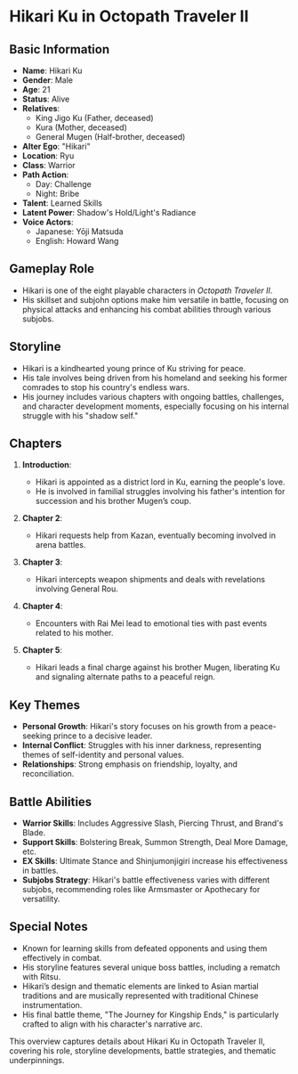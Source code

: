# Hikari Ku in Octopath Traveler II

## Basic Information
- **Name**: Hikari Ku
- **Gender**: Male
- **Age**: 21
- **Status**: Alive
- **Relatives**:
  - King Jigo Ku (Father, deceased)
  - Kura (Mother, deceased)
  - General Mugen (Half-brother, deceased)
- **Alter Ego**: "Hikari"
- **Location**: Ryu
- **Class**: Warrior
- **Path Action**: 
  - Day: Challenge
  - Night: Bribe
- **Talent**: Learned Skills
- **Latent Power**: Shadow's Hold/Light's Radiance
- **Voice Actors**:
  - Japanese: Yōji Matsuda
  - English: Howard Wang

## Gameplay Role
- Hikari is one of the eight playable characters in *Octopath Traveler II*.
- His skillset and subjohn options make him versatile in battle, focusing on physical attacks and enhancing his combat abilities through various subjobs.

## Storyline
- Hikari is a kindhearted young prince of Ku striving for peace.
- His tale involves being driven from his homeland and seeking his former comrades to stop his country's endless wars.
- His journey includes various chapters with ongoing battles, challenges, and character development moments, especially focusing on his internal struggle with his "shadow self."

## Chapters
1. **Introduction**:
   - Hikari is appointed as a district lord in Ku, earning the people's love.
   - He is involved in familial struggles involving his father's intention for succession and his brother Mugen’s coup.

2. **Chapter 2**:
   - Hikari requests help from Kazan, eventually becoming involved in arena battles.

3. **Chapter 3**:
   - Hikari intercepts weapon shipments and deals with revelations involving General Rou.

4. **Chapter 4**:
   - Encounters with Rai Mei lead to emotional ties with past events related to his mother.

5. **Chapter 5**:
   - Hikari leads a final charge against his brother Mugen, liberating Ku and signaling alternate paths to a peaceful reign.

## Key Themes
- **Personal Growth**: Hikari's story focuses on his growth from a peace-seeking prince to a decisive leader.
- **Internal Conflict**: Struggles with his inner darkness, representing themes of self-identity and personal values.
- **Relationships**: Strong emphasis on friendship, loyalty, and reconciliation.

## Battle Abilities
- **Warrior Skills**: Includes Aggressive Slash, Piercing Thrust, and Brand's Blade.
- **Support Skills**: Bolstering Break, Summon Strength, Deal More Damage, etc.
- **EX Skills**: Ultimate Stance and Shinjumonjigiri increase his effectiveness in battles.
- **Subjobs Strategy**: Hikari's battle effectiveness varies with different subjobs, recommending roles like Armsmaster or Apothecary for versatility.

## Special Notes
- Known for learning skills from defeated opponents and using them effectively in combat.
- His storyline features several unique boss battles, including a rematch with Ritsu.
- Hikari’s design and thematic elements are linked to Asian martial traditions and are musically represented with traditional Chinese instrumentation.
- His final battle theme, "The Journey for Kingship Ends," is particularly crafted to align with his character's narrative arc. 

This overview captures details about Hikari Ku in Octopath Traveler II, covering his role, storyline developments, battle strategies, and thematic underpinnings.